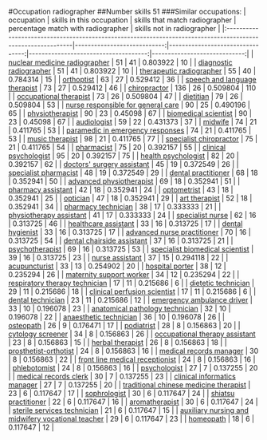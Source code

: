 #Occupation radiographer
##Number skills 51
###Similar occupations:
| occupation                                                                                                  |   skills in this occupation |   skills that match radiographer |   percentage match with radiographer |   skills not in radiographer |
|:------------------------------------------------------------------------------------------------------------|----------------------------:|---------------------------------:|-------------------------------------:|-----------------------------:|
| [nuclear medicine radiographer](nuclear_medicine_radiographer.md)                                           |                          51 |                               41 |                             0.803922 |                           10 |
| [diagnostic radiographer](diagnostic_radiographer.md)                                                       |                          51 |                               41 |                             0.803922 |                           10 |
| [therapeutic radiographer](therapeutic_radiographer.md)                                                     |                          55 |                               40 |                             0.784314 |                           15 |
| [orthoptist](orthoptist.md)                                                                                 |                          63 |                               27 |                             0.529412 |                           36 |
| [speech and language therapist](speech_and_language_therapist.md)                                           |                          73 |                               27 |                             0.529412 |                           46 |
| [chiropractor](chiropractor.md)                                                                             |                         136 |                               26 |                             0.509804 |                          110 |
| [occupational therapist](occupational_therapist.md)                                                         |                          73 |                               26 |                             0.509804 |                           47 |
| [dietitian](dietitian.md)                                                                                   |                          79 |                               26 |                             0.509804 |                           53 |
| [nurse responsible for general care](nurse_responsible_for_general_care.md)                                 |                          90 |                               25 |                             0.490196 |                           65 |
| [physiotherapist](physiotherapist.md)                                                                       |                          90 |                               23 |                             0.45098  |                           67 |
| [biomedical scientist](biomedical_scientist.md)                                                             |                          90 |                               23 |                             0.45098  |                           67 |
| [audiologist](audiologist.md)                                                                               |                          59 |                               22 |                             0.431373 |                           37 |
| [midwife](midwife.md)                                                                                       |                          74 |                               21 |                             0.411765 |                           53 |
| [paramedic in emergency responses](paramedic_in_emergency_responses.md)                                     |                          74 |                               21 |                             0.411765 |                           53 |
| [music therapist](music_therapist.md)                                                                       |                          98 |                               21 |                             0.411765 |                           77 |
| [specialist chiropractor](specialist_chiropractor.md)                                                       |                          75 |                               21 |                             0.411765 |                           54 |
| [pharmacist](pharmacist.md)                                                                                 |                          75 |                               20 |                             0.392157 |                           55 |
| [clinical psychologist](clinical_psychologist.md)                                                           |                          95 |                               20 |                             0.392157 |                           75 |
| [health psychologist](health_psychologist.md)                                                               |                          82 |                               20 |                             0.392157 |                           62 |
| [doctors' surgery assistant](doctors'_surgery_assistant.md)                                                 |                          45 |                               19 |                             0.372549 |                           26 |
| [specialist pharmacist](specialist_pharmacist.md)                                                           |                          48 |                               19 |                             0.372549 |                           29 |
| [dental practitioner](dental_practitioner.md)                                                               |                          68 |                               18 |                             0.352941 |                           50 |
| [advanced physiotherapist](advanced_physiotherapist.md)                                                     |                          69 |                               18 |                             0.352941 |                           51 |
| [pharmacy assistant](pharmacy_assistant.md)                                                                 |                          42 |                               18 |                             0.352941 |                           24 |
| [optometrist](optometrist.md)                                                                               |                          43 |                               18 |                             0.352941 |                           25 |
| [optician](optician.md)                                                                                     |                          47 |                               18 |                             0.352941 |                           29 |
| [art therapist](art_therapist.md)                                                                           |                          52 |                               18 |                             0.352941 |                           34 |
| [pharmacy technician](pharmacy_technician.md)                                                               |                          38 |                               17 |                             0.333333 |                           21 |
| [physiotherapy assistant](physiotherapy_assistant.md)                                                       |                          41 |                               17 |                             0.333333 |                           24 |
| [specialist nurse](specialist_nurse.md)                                                                     |                          62 |                               16 |                             0.313725 |                           46 |
| [healthcare assistant](healthcare_assistant.md)                                                             |                          33 |                               16 |                             0.313725 |                           17 |
| [dental hygienist](dental_hygienist.md)                                                                     |                          33 |                               16 |                             0.313725 |                           17 |
| [advanced nurse practitioner](advanced_nurse_practitioner.md)                                               |                          70 |                               16 |                             0.313725 |                           54 |
| [dental chairside assistant](dental_chairside_assistant.md)                                                 |                          37 |                               16 |                             0.313725 |                           21 |
| [psychotherapist](psychotherapist.md)                                                                       |                          69 |                               16 |                             0.313725 |                           53 |
| [specialist biomedical scientist](specialist_biomedical_scientist.md)                                       |                          39 |                               16 |                             0.313725 |                           23 |
| [nurse assistant](nurse_assistant.md)                                                                       |                          37 |                               15 |                             0.294118 |                           22 |
| [acupuncturist](acupuncturist.md)                                                                           |                          33 |                               13 |                             0.254902 |                           20 |
| [hospital porter](hospital_porter.md)                                                                       |                          38 |                               12 |                             0.235294 |                           26 |
| [maternity support worker](maternity_support_worker.md)                                                     |                          34 |                               12 |                             0.235294 |                           22 |
| [respiratory therapy technician](respiratory_therapy_technician.md)                                         |                          17 |                               11 |                             0.215686 |                            6 |
| [dietetic technician](dietetic_technician.md)                                                               |                          29 |                               11 |                             0.215686 |                           18 |
| [clinical perfusion scientist](clinical_perfusion_scientist.md)                                             |                          17 |                               11 |                             0.215686 |                            6 |
| [dental technician](dental_technician.md)                                                                   |                          23 |                               11 |                             0.215686 |                           12 |
| [emergency ambulance driver](emergency_ambulance_driver.md)                                                 |                          33 |                               10 |                             0.196078 |                           23 |
| [anatomical pathology technician](anatomical_pathology_technician.md)                                       |                          32 |                               10 |                             0.196078 |                           22 |
| [anaesthetic technician](anaesthetic_technician.md)                                                         |                          36 |                               10 |                             0.196078 |                           26 |
| [osteopath](osteopath.md)                                                                                   |                          26 |                                9 |                             0.176471 |                           17 |
| [podiatrist](podiatrist.md)                                                                                 |                          28 |                                8 |                             0.156863 |                           20 |
| [cytology screener](cytology_screener.md)                                                                   |                          34 |                                8 |                             0.156863 |                           26 |
| [occupational therapy assistant](occupational_therapy_assistant.md)                                         |                          23 |                                8 |                             0.156863 |                           15 |
| [herbal therapist](herbal_therapist.md)                                                                     |                          26 |                                8 |                             0.156863 |                           18 |
| [prosthetist-orthotist](prosthetist-orthotist.md)                                                           |                          24 |                                8 |                             0.156863 |                           16 |
| [medical records manager](medical_records_manager.md)                                                       |                          30 |                                8 |                             0.156863 |                           22 |
| [front line medical receptionist](front_line_medical_receptionist.md)                                       |                          24 |                                8 |                             0.156863 |                           16 |
| [phlebotomist](phlebotomist.md)                                                                             |                          24 |                                8 |                             0.156863 |                           16 |
| [psychologist](psychologist.md)                                                                             |                          27 |                                7 |                             0.137255 |                           20 |
| [medical records clerk](medical_records_clerk.md)                                                           |                          30 |                                7 |                             0.137255 |                           23 |
| [clinical informatics manager](clinical_informatics_manager.md)                                             |                          27 |                                7 |                             0.137255 |                           20 |
| [traditional chinese medicine therapist](traditional_chinese_medicine_therapist.md)                         |                          23 |                                6 |                             0.117647 |                           17 |
| [sophrologist](sophrologist.md)                                                                             |                          30 |                                6 |                             0.117647 |                           24 |
| [shiatsu practitioner](shiatsu_practitioner.md)                                                             |                          22 |                                6 |                             0.117647 |                           16 |
| [aromatherapist](aromatherapist.md)                                                                         |                          30 |                                6 |                             0.117647 |                           24 |
| [sterile services technician](sterile_services_technician.md)                                               |                          21 |                                6 |                             0.117647 |                           15 |
| [auxiliary nursing and midwifery vocational teacher](auxiliary_nursing_and_midwifery_vocational_teacher.md) |                          29 |                                6 |                             0.117647 |                           23 |
| [homeopath](homeopath.md)                                                                                   |                          18 |                                6 |                             0.117647 |                           12 |
